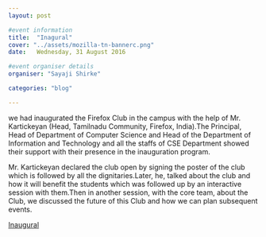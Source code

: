 ```yaml
---
layout: post

#event information
title:  "Inagural"
cover: "../assets/mozilla-tn-bannerc.png"
date:   Wednesday, 31 August 2016

#event organiser details
organiser: "Sayaji Shirke"

categories: "blog"

---
```


we had inaugurated the Firefox Club in the campus with the help of Mr. Kartickeyan (Head, Tamilnadu Community, Firefox, India).The Principal, Head of Department of Computer Science and Head of the Department of Information and Technology and all the staffs of CSE Department showed their support with their presence in the inauguration program.

 Mr. Kartickeyan declared the club open by signing the poster of the club which is followed by all the dignitaries.Later, he, talked about the club and how it will benefit the students which was followed up by an interactive session with them.Then in another session, with the core team, about the Club, we discussed the future of this Club and how we can plan subsequent events.

[Inaugural](https://drive.google.com/file/d/0BxFFkwTCdaWAYTM3LXZ6UjU0X3M/view?usp=sharing)
